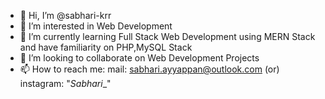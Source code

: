 - 👋 Hi, I’m @sabhari-krr
- 👀 I’m interested in Web Development
- 🌱 I’m currently learning Full Stack Web Development using MERN Stack and have familiarity on PHP,MySQL Stack
- 💞️ I’m looking to collaborate on Web Development Projects
- 📫 How to reach me: mail: sabhari.ayyappan@outlook.com (or) instagram: "_Sabhari__"

<!---
sabhari-krr/sabhari-krr is a ✨ special ✨ repository because its `README.md` (this file) appears on your GitHub profile.
You can click the Preview link to take a look at your changes.
--->
